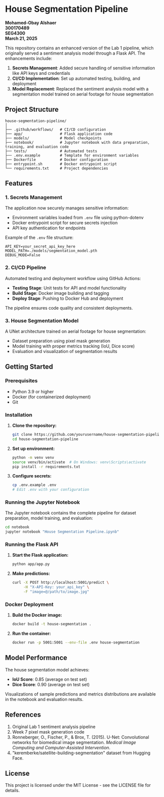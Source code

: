 # House Segmentation Pipeline

**Mohamed-Obay Alshaer**  
**300170489**  
**SEG4300**  
**March 21, 2025**

This repository contains an enhanced version of the Lab 1 pipeline, which originally served a sentiment analysis model through a Flask API. The enhancements include:

1. **Secrets Management**: Added secure handling of sensitive information like API keys and credentials
2. **CI/CD Implementation**: Set up automated testing, building, and deployment
3. **Model Replacement**: Replaced the sentiment analysis model with a segmentation model trained on aerial footage for house segmentation

## Project Structure

```
house-segmentation-pipeline/
│
├── .github/workflows/   # CI/CD configuration
├── app/                 # Flask application code
├── models/              # Model checkpoints
├── notebook/            # Jupyter notebook with data preparation, training, and evaluation code
├── tests/               # Automated tests
├── .env.example         # Template for environment variables
├── Dockerfile           # Docker configuration
├── entrypoint.sh        # Docker entrypoint script
└── requirements.txt     # Project dependencies
```

## Features

### 1. Secrets Management

The application now securely manages sensitive information:

- Environment variables loaded from `.env` file using python-dotenv
- Docker entrypoint script for secure secrets injection
- API key authentication for endpoints

Example of the `.env` file structure:
```
API_KEY=your_secret_api_key_here
MODEL_PATH=./models/segmentation_model.pth
DEBUG_MODE=False
```

### 2. CI/CD Pipeline

Automated testing and deployment workflow using GitHub Actions:

- **Testing Stage**: Unit tests for API and model functionality
- **Build Stage**: Docker image building and tagging
- **Deploy Stage**: Pushing to Docker Hub and deployment

The pipeline ensures code quality and consistent deployments.

### 3. House Segmentation Model

A UNet architecture trained on aerial footage for house segmentation:

- Dataset preparation using pixel mask generation
- Model training with proper metrics tracking (IoU, Dice score)
- Evaluation and visualization of segmentation results

## Getting Started

### Prerequisites

- Python 3.9 or higher
- Docker (for containerized deployment)
- Git

### Installation

1. **Clone the repository:**
   ```bash
   git clone https://github.com/yourusername/house-segmentation-pipeline.git
   cd house-segmentation-pipeline
   ```

2. **Set up environment:**
   ```bash
   python -m venv venv
   source venv/bin/activate  # On Windows: venv\Scripts\activate
   pip install -r requirements.txt
   ```

3. **Configure secrets:**
   ```bash
   cp .env.example .env
   # Edit .env with your configuration
   ```

### Running the Jupyter Notebook

The Jupyter notebook contains the complete pipeline for dataset preparation, model training, and evaluation:

```bash
cd notebook
jupyter notebook "House Segmentation Pipeline.ipynb"
```

### Running the Flask API

1. **Start the Flask application:**
   ```bash
   python app/app.py
   ```

2. **Make predictions:**
   ```bash
   curl -X POST http://localhost:5001/predict \
        -H "X-API-Key: your_api_key" \
        -F "image=@/path/to/image.jpg"
   ```

### Docker Deployment

1. **Build the Docker image:**
   ```bash
   docker build -t house-segmentation .
   ```

2. **Run the container:**
   ```bash
   docker run -p 5001:5001 --env-file .env house-segmentation
   ```

## Model Performance

The house segmentation model achieves:

- **IoU Score**: 0.85 (average on test set)
- **Dice Score**: 0.90 (average on test set)

Visualizations of sample predictions and metrics distributions are available in the notebook and evaluation results.

## References

1. Original Lab 1 sentiment analysis pipeline
2. Week 7 pixel mask generation code
3. Ronneberger, O., Fischer, P., & Brox, T. (2015). U-Net: Convolutional networks for biomedical image segmentation. *Medical Image Computing and Computer-Assisted Intervention*.
4. "keremberke/satellite-building-segmentation" dataset from Hugging Face.

## License

This project is licensed under the MIT License - see the LICENSE file for details.